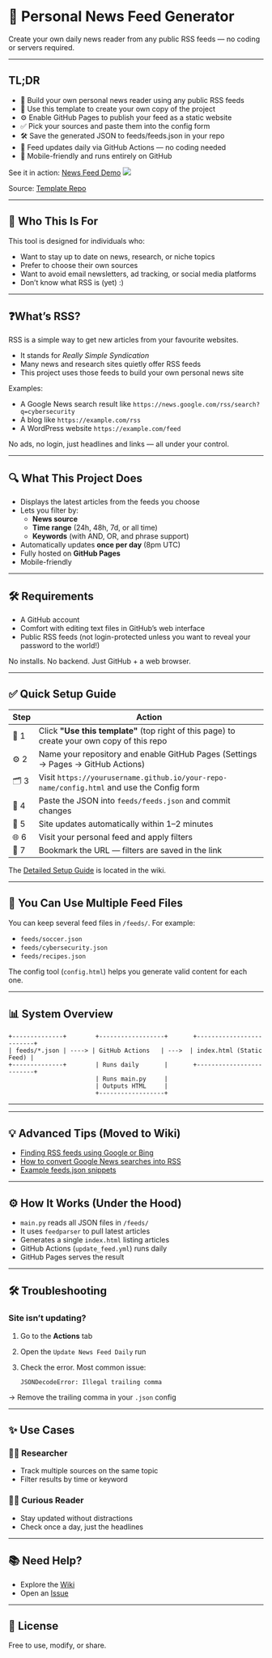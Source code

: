 # 📰 Personal News Feed Generator

Create your own daily news reader from any public RSS feeds — no coding or servers required.

---

## TL;DR

- 📰 Build your own personal news reader using any public RSS feeds
- 🧰 Use this template to create your own copy of the project
- ⚙️ Enable GitHub Pages to publish your feed as a static website
- ✅ Pick your sources and paste them into the config form
- 🛠 Save the generated JSON to feeds/feeds.json in your repo
- 🔁 Feed updates daily via GitHub Actions — no coding needed
- 📱 Mobile-friendly and runs entirely on GitHub

See it in action: [News Feed Demo](https://technoid99.github.io/my_news_feed/index.html) 
[![](https://github.com/technoid99/my_news_feed/actions/workflows/update_feed.yml/badge.svg?branch=main)](https://technoid99.github.io/my_news_feed/index.html)

Source: [Template Repo](https://github.com/technoid99/my_news_feed)

---

## 👥 Who This Is For

This tool is designed for individuals who:

- Want to stay up to date on news, research, or niche topics  
- Prefer to choose their own sources  
- Want to avoid email newsletters, ad tracking, or social media platforms  
- Don’t know what RSS is (yet) :)

---

## ❓What’s RSS? 

RSS is a simple way to get new articles from your favourite websites.
- It stands for *Really Simple Syndication*
- Many news and research sites quietly offer RSS feeds
- This project uses those feeds to build your own personal news site

Examples:
- A Google News search result like `https://news.google.com/rss/search?q=cybersecurity`
- A blog like `https://example.com/rss`
- A WordPress website `https://example.com/feed`

No ads, no login, just headlines and links — all under your control.

---

## 🔍 What This Project Does

- Displays the latest articles from the feeds you choose
- Lets you filter by:
  - **News source**
  - **Time range** (24h, 48h, 7d, or all time)
  - **Keywords** (with AND, OR, and phrase support)
- Automatically updates **once per day** (8pm UTC)
- Fully hosted on **GitHub Pages**
- Mobile-friendly

---

## 🛠 Requirements

- A GitHub account
- Comfort with editing text files in GitHub’s web interface
- Public RSS feeds (not login-protected unless you want to reveal your password to the world!)

No installs. No backend. Just GitHub + a web browser.

---

## ✅ Quick Setup Guide

| Step | Action |
|------|--------|
| 🧪 1 | Click **"Use this template"** (top right of this page) to create your own copy of this repo |
| ⚙️ 2 | Name your repository and enable GitHub Pages (Settings → Pages → GitHub Actions) |
| 🗂 3 | Visit `https://yourusername.github.io/your-repo-name/config.html` and use the Config form |
| 📝 4 | Paste the JSON into `feeds/feeds.json` and commit changes |
| 🔄 5 | Site updates automatically within 1–2 minutes |
| 🌐 6 | Visit your personal feed and apply filters |
| 🔖 7 | Bookmark the URL — filters are saved in the link |

The [Detailed Setup Guide](https://github.com/technoid99/my_news_feed/wiki/Detailed-Setup-Guide) is located in the wiki.

---

## 📂 You Can Use Multiple Feed Files

You can keep several feed files in `/feeds/`. For example:

- `feeds/soccer.json`
- `feeds/cybersecurity.json`
- `feeds/recipes.json`

The config tool (`config.html`) helps you generate valid content for each one.

---

## 📊 System Overview

```text
+--------------+        +------------------+       +-------------------------+
| feeds/*.json | ----> | GitHub Actions   | --->  | index.html (Static Feed) |
+--------------+        | Runs daily       |       +-------------------------+
                        | Runs main.py     |
                        | Outputs HTML     |
                        +------------------+
```
---

---

## 💡 Advanced Tips (Moved to Wiki)

- [Finding RSS feeds using Google or Bing](https://github.com/technoid99/my_news_feed/wiki/Finding-RSS-Feeds)
- [How to convert Google News searches into RSS](https://github.com/technoid99/my_news_feed/wiki/Google-News-RSS-Bookmarklet)
- [Example feeds.json snippets](https://github.com/technoid99/my_news_feed/wiki/Example-Configs)

---

## ⚙️ How It Works (Under the Hood)

- `main.py` reads all JSON files in `/feeds/`
- It uses `feedparser` to pull latest articles
- Generates a single `index.html` listing articles
- GitHub Actions (`update_feed.yml`) runs daily
- GitHub Pages serves the result

---

## 🛠 Troubleshooting

### Site isn’t updating?

1. Go to the **Actions** tab  
2. Open the `Update News Feed Daily` run  
3. Check the error. Most common issue:

   ```
   JSONDecodeError: Illegal trailing comma
   ```

→ Remove the trailing comma in your `.json` config

---

## ✨ Use Cases

### 👩‍🎓 Researcher
- Track multiple sources on the same topic
- Filter results by time or keyword

### 👩‍💻 Curious Reader
- Stay updated without distractions
- Check once a day, just the headlines

---

## 📚 Need Help?

- Explore the [Wiki](https://github.com/technoid99/my_news_feed/wiki)
- Open an [Issue](https://github.com/technoid99/my_news_feed/issues)

---

## 📝 License

Free to use, modify, or share.
